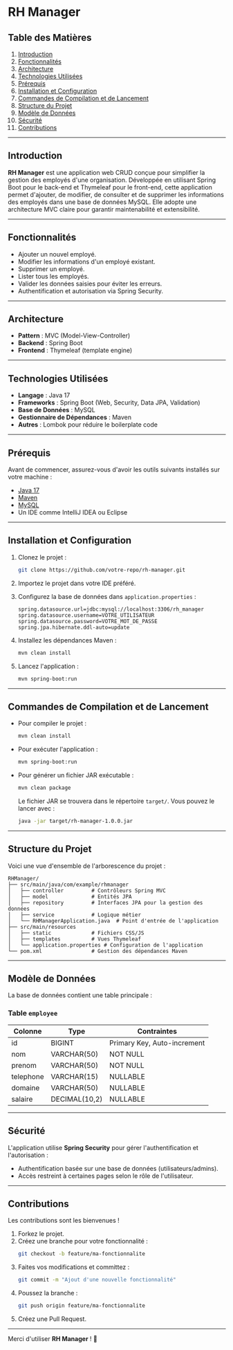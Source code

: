 # RH Manager

## Table des Matières

1. [Introduction](#introduction)
2. [Fonctionnalités](#fonctionnalités)
3. [Architecture](#architecture)
4. [Technologies Utilisées](#technologies-utilisées)
5. [Prérequis](#prérequis)
6. [Installation et Configuration](#installation-et-configuration)
7. [Commandes de Compilation et de Lancement](#commandes-de-compilation-et-de-lancement)
8. [Structure du Projet](#structure-du-projet)
9. [Modèle de Données](#modèle-de-données)
10. [Sécurité](#sécurité)
11. [Contributions](#contributions)

---

## Introduction

**RH Manager** est une application web CRUD conçue pour simplifier la gestion des employés d'une organisation. Développée en utilisant Spring Boot pour le back-end et Thymeleaf pour le front-end, cette application permet d'ajouter, de modifier, de consulter et de supprimer les informations des employés dans une base de données MySQL. Elle adopte une architecture MVC claire pour garantir maintenabilité et extensibilité.

---

## Fonctionnalités

- Ajouter un nouvel employé.
- Modifier les informations d'un employé existant.
- Supprimer un employé.
- Lister tous les employés.
- Valider les données saisies pour éviter les erreurs.
- Authentification et autorisation via Spring Security.

---

## Architecture

- **Pattern** : MVC (Model-View-Controller)
- **Backend** : Spring Boot
- **Frontend** : Thymeleaf (template engine)

---

## Technologies Utilisées

- **Langage** : Java 17
- **Frameworks** : Spring Boot (Web, Security, Data JPA, Validation)
- **Base de Données** : MySQL
- **Gestionnaire de Dépendances** : Maven
- **Autres** : Lombok pour réduire le boilerplate code

---

## Prérequis

Avant de commencer, assurez-vous d'avoir les outils suivants installés sur votre machine :

- [Java 17](https://www.oracle.com/java/technologies/javase-jdk17-downloads.html)
- [Maven](https://maven.apache.org/install.html)
- [MySQL](https://dev.mysql.com/downloads/)
- Un IDE comme IntelliJ IDEA ou Eclipse

---

## Installation et Configuration

1. Clonez le projet :
   ```bash
   git clone https://github.com/votre-repo/rh-manager.git
   ```

2. Importez le projet dans votre IDE préféré.

3. Configurez la base de données dans `application.properties` :
   ```properties
   spring.datasource.url=jdbc:mysql://localhost:3306/rh_manager
   spring.datasource.username=VOTRE_UTILISATEUR
   spring.datasource.password=VOTRE_MOT_DE_PASSE
   spring.jpa.hibernate.ddl-auto=update
   ```

4. Installez les dépendances Maven :
   ```bash
   mvn clean install
   ```

5. Lancez l'application :
   ```bash
   mvn spring-boot:run
   ```

---

## Commandes de Compilation et de Lancement

- Pour compiler le projet :
  ```bash
  mvn clean install
  ```

- Pour exécuter l'application :
  ```bash
  mvn spring-boot:run
  ```

- Pour générer un fichier JAR exécutable :
  ```bash
  mvn clean package
  ```
  Le fichier JAR se trouvera dans le répertoire `target/`. Vous pouvez le lancer avec :
  ```bash
  java -jar target/rh-manager-1.0.0.jar
  ```

---

## Structure du Projet

Voici une vue d'ensemble de l'arborescence du projet :

```
RHManager/
├── src/main/java/com/example/rhmanager
│   ├── controller         # Contrôleurs Spring MVC
│   ├── model              # Entités JPA
│   ├── repository         # Interfaces JPA pour la gestion des données
│   ├── service            # Logique métier
│   └── RHManagerApplication.java  # Point d'entrée de l'application
├── src/main/resources
│   ├── static             # Fichiers CSS/JS
│   ├── templates          # Vues Thymeleaf
│   └── application.properties # Configuration de l'application
└── pom.xml                # Gestion des dépendances Maven
```

---

## Modèle de Données

La base de données contient une table principale :

### Table `employee`

| Colonne       | Type           | Contraintes          |
|---------------|----------------|----------------------|
| id            | BIGINT         | Primary Key, Auto-increment |
| nom           | VARCHAR(50)    | NOT NULL             |
| prenom        | VARCHAR(50)    | NOT NULL             |
| telephone     | VARCHAR(15)    | NULLABLE             |
| domaine       | VARCHAR(50)    | NULLABLE             |
| salaire       | DECIMAL(10,2)  | NULLABLE             |

---

## Sécurité

L'application utilise **Spring Security** pour gérer l'authentification et l'autorisation :

- Authentification basée sur une base de données (utilisateurs/admins).
- Accès restreint à certaines pages selon le rôle de l'utilisateur.

---

## Contributions

Les contributions sont les bienvenues !

1. Forkez le projet.
2. Créez une branche pour votre fonctionnalité :
   ```bash
   git checkout -b feature/ma-fonctionnalite
   ```
3. Faites vos modifications et committez :
   ```bash
   git commit -m "Ajout d'une nouvelle fonctionnalité"
   ```
4. Poussez la branche :
   ```bash
   git push origin feature/ma-fonctionnalite
   ```
5. Créez une Pull Request.

---

Merci d'utiliser **RH Manager** ! 🎉
